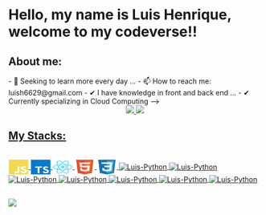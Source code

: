 <h1>Hello, my name is Luis Henrique, welcome to my codeverse!!</h1>

<h2>About me:</h2>
<div display: block>
- 🌱 Seeking to learn more every day ...
- 📫 How to reach me: luish6629@gmail.com
- ✔ I have knowledge in front and back end ...
- ✔ Currently specializing in Cloud Computing
--></div>

<div align="center">
  <a href="https://github.com/liimaluis">
  <img height="180em" src="https://github-readme-stats.vercel.app/api?username=liimaluis&show_icons=true&theme=dark&include_all_commits=true&count_private=true"/>
  <img height="180em" src="https://github-readme-stats.vercel.app/api/top-langs/?username=liimaluis&layout=compact&langs_count=7&theme=dark"/>
</div>

<div>
<h2>My Stacks:</h2>
<div style="display: inline_block"><br>
  <img align="center" alt="Luis-Js" height="30" width="40" src="https://raw.githubusercontent.com/devicons/devicon/master/icons/javascript/javascript-plain.svg">
  <img align="center" alt="Luis-Ts" height="30" width="40" src="https://raw.githubusercontent.com/devicons/devicon/master/icons/typescript/typescript-plain.svg">
  <img align="center" alt="Luis-React" height="30" width="40" src="https://raw.githubusercontent.com/devicons/devicon/master/icons/react/react-original.svg">
  <img align="center" alt="Luis-HTML" height="30" width="40" src="https://raw.githubusercontent.com/devicons/devicon/master/icons/html5/html5-original.svg">
  <img align="center" alt="Luis-CSS" height="30" width="40" src="https://raw.githubusercontent.com/devicons/devicon/master/icons/css3/css3-original.svg">
  <img align="center" alt="Luis-Python" height="30" width="40" src="https://cdn.jsdelivr.net/gh/devicons/devicon/icons/mongodb/mongodb-original.svg" />
  <img align="center" alt="Luis-Python" height="30" width="40" src="https://cdn.jsdelivr.net/gh/devicons/devicon/icons/mysql/mysql-original.svg" />
  <img align="center" alt="Luis-Python" height="30" width="40" src="https://cdn.jsdelivr.net/gh/devicons/devicon/icons/php/php-original.svg" />
  <img align="center" alt="Luis-Python" height="30" width="40" src="https://cdn.jsdelivr.net/gh/devicons/devicon/icons/nodejs/nodejs-original.svg" />
  <img align="center" alt="Luis-Python" height="30" width="40" src="https://cdn.jsdelivr.net/gh/devicons/devicon@latest/icons/csharp/csharp-original.svg" />
  <img align="center" alt="Luis-Python" height="30" width="40" src="https://cdn.jsdelivr.net/gh/devicons/devicon@latest/icons/dotnetcore/dotnetcore-original.svg" />
  <img align="center" alt="Luis-Python" height="30" width="40" src="https://cdn.jsdelivr.net/gh/devicons/devicon@latest/icons/linux/linux-original.svg" />
</div>
</div>

##

<div> 
  <a href="https://www.linkedin.com/in/luis-henrique-3b2698159/" target="_blank"><img src="https://img.shields.io/badge/-LinkedIn-%230077B5?style=for-the-badge&logo=linkedin&logoColor=white" target="_blank"></a> 
</div>
